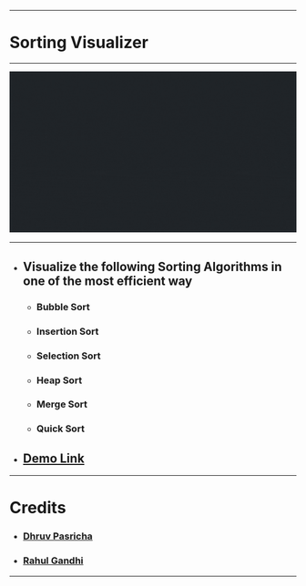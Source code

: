 <hr>

# Sorting Visualizer

<hr>

![](./Resources/mergeSort.gif)  

<hr>

 - ## Visualize the following Sorting Algorithms in one of the most efficient way
   - ### Bubble Sort 
   - ### Insertion Sort
   - ### Selection Sort
   - ### Heap Sort
   - ### Merge Sort
   - ### Quick Sort
 

  
- ## [Demo Link](https://dhruvpasricha.github.io/Sorting_Visualizer/) 

<hr>

# Credits 
- ### [Dhruv Pasricha](https://github.com/DhruvPasricha)
- ### [Rahul Gandhi](https://github.com/RGTechno)

<hr>